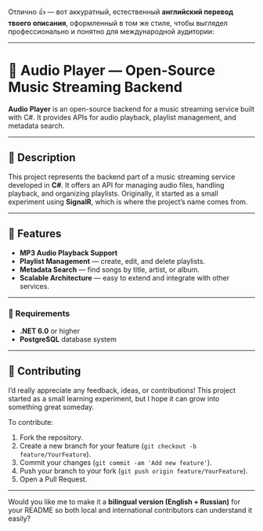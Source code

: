 Отлично 👍 — вот аккуратный, естественный **английский перевод твоего описания**, оформленный в том же стиле, чтобы выглядел профессионально и понятно для международной аудитории:

---

# 🎵 Audio Player — Open-Source Music Streaming Backend

**Audio Player** is an open-source backend for a music streaming service built with C#.
It provides APIs for audio playback, playlist management, and metadata search.

---

## 📌 Description

This project represents the backend part of a music streaming service developed in **C#**.
It offers an API for managing audio files, handling playback, and organizing playlists.
Originally, it started as a small experiment using **SignalR**, which is where the project’s name comes from.

---

## 🚀 Features

* **MP3 Audio Playback Support**
* **Playlist Management** — create, edit, and delete playlists.
* **Metadata Search** — find songs by title, artist, or album.
* **Scalable Architecture** — easy to extend and integrate with other services.

---

### 🧩 Requirements

* **.NET 6.0** or higher
* **PostgreSQL** database system

---

## 🤝 Contributing

I’d really appreciate any feedback, ideas, or contributions!
This project started as a small learning experiment, but I hope it can grow into something great someday.

To contribute:

1. Fork the repository.
2. Create a new branch for your feature (`git checkout -b feature/YourFeature`).
3. Commit your changes (`git commit -am 'Add new feature'`).
4. Push your branch to your fork (`git push origin feature/YourFeature`).
5. Open a Pull Request.

---

Would you like me to make it a **bilingual version (English + Russian)** for your README so both local and international contributors can understand it easily?
